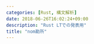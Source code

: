 ```yaml
---
categories: [Rust, 構文解析]
date: 2018-06-26T16:02:24+09:00
description: "Rust LTでの発表用"
title: "nom勘所"
---
```

<section data-markdown
    data-separator="\n===\n"
    data-vertical="\n---\n"
    data-notes="^Note:">
<script type="text/template">
# nom勘所
----------------------
[Rust LT](https://rust.connpass.com/event/88656/)

<!-- .slide: class="center" -->
===
# About Me
---------
![κeenのアイコン](/images/kappa.png) <!-- .element: style="position:absolute;right:0;z-index:-1" width="20%" -->

 * κeen
 * [@blackenedgold](https://twitter.com/blackenedgold)
 * Github: [KeenS](https://github.com/KeenS)
 * [Idein Inc.](https://idein.jp/)のエンジニア
 * Lisp, ML, Rust, Shell Scriptあたりを書きます

===
# nom
-----

* [GitHub](https://github.com/Geal/nom)
* マクロベースのパーサコンビネータ
* ゼロコピー、速い、バイト指向

===
# nomの使い方
------------

* [ドキュメント](https://docs.rs/nom/4.0.0/nom/)に大量にパーツがあるので分かりづらい
* 基本的なパーツは以下
  + `named!` - パーサを定義
  + `do_parse!` - 連接
  + `alt(_complete)!` - 選択
  + `tag!` - トークン
  + `map!` - 型変換
* 1データ型1パーサくらいの感覚
* あとは必要に応じて覚える
  + 似たような実装を探して真似る

===
# 例: 四則演算
-------------
まずは列挙型を定義

```rust
#[derive(Debug, Clone, PartialEq)]
enum Expr {
    BinOp(BinOp),
    Number(Number),
}
```

===
# 例: 四則演算
-------------

対応するパーサを`alt!`で定義


``` rust
named!(
    expr<&str, Expr>,
    alt_complete!(
        map!(binop, Expr::BinOp) |
        map!(number, Expr::Number)
    )
);
```

===
# 二項演算
------

まずは構造体を定義

``` rust
#[derive(Debug, Clone, PartialEq)]
struct BinOp {
    l: Box<Expr>,
    op: Op,
    r: Box<Expr>,
}

#[derive(Debug, Clone, PartialEq)]
enum Op {
    Add,
    Sub,
    Mul,
    Div,
}
```

===
# 二項演算
------
対応するパーサを定義(ただしバグあり)

``` rust
named!(binop<&str, BinOp>, do_parse! (
    l: map!(expr, Box::new) >> multispace0 >>
        op: op >> multispace0 >>
        r: map!(expr, Box::new) >>
        (BinOp{l, op, r})
));

named!(op<&str, Op>, alt!(
    map!(tag!("+"), |_|Op::Add) |
    map!(tag!("-"), |_|Op::Sub) |
    map!(tag!("*"), |_|Op::Mul) |
    map!(tag!("/"), |_|Op::Div)
));

```

===
# 数値
------

型そのものは簡単

``` rust
#[derive(Debug, Clone, PartialEq)]
struct Number(i64);
named!(number<&str, Number>, map!(atom_number, Number));
```

数値のフォーマットのパースは？

===
# 数値
------

* `{符号}?{数値}` のフォーマット
* rustの`parse!`が使いたい
  - `do_parse!` だと符号と数値が別になる
  - 別々にパースしてconcatも出来るけどゼロコピーしたい
* `recognize!` があるよ

===
# 数値
------

``` rust
named!(
    atom_number<&str, i64>,
    map!(
        // recognizeで文字列全体を受け取る
        recognize!(
            // do_parse!で文字列のみ認識。変換はしない
            do_parse!(
                opt!(tuple!(tag_s!("-"), multispace0)) >>
                    digit >> ()

            )),
            |n: &str| n.parse().unwrap()
    )
);
```

===
# 優先順位
----------

* 四則演算に優先順位をつけたい
* 左結合

|         | 優先度 |
|---------|--------|
| 数値    | 3      |
| `*` `/` | 2      |
| `+` `-` | 1      |


===
# 左結合
----------

``` rust
1 + 2 + 3
```
↓
``` rust
   +
  / \
 +  3
/ \
1 2
```

===
#  優先順位
-----------

* 優先度に合わせてパーサも3つに分ける
* `binop3`, `binop2`, `binop1`

===
#  優先順位
-----------

まだバグってる


``` rust
named!(expr1 <&str, Expr>, alt_complete!(
    map!(binop1, Expr::BinOp) |
    expr2
));

named!(binop1<&str, BinOp>, do_parse! (
    l: map!(expr1, Box::new) >> multispace0 >>
        op: alt!(map!(tag!("+"), |_|Op::Add) | map!(tag!("-"), |_|Op::Sub)) >> multispace0 >>
        r: map!(expr2, Box::new) >>
        (BinOp {l, op, r})
));
```

===
# 左再帰
--------

* `binop1` -> `expr1` -> `binop1` で無限ループ
* 手でインライン化すると解決
  + 頑張って`loop`を書く

===

# 左再帰の除去
--------

``` rust
fn binop1(input: &str) -> IResult<&str, BinOp> {
    named!(parse_op <&str, Op>,
           alt!(map!(tag!("+"), |_|Op::Add) | map!(tag!("-"), |_|Op::Sub)));

    let (input, l) = expr2(input)?;
    let (input, _) = multispace0(input)?;
    let (input, op) = parse_op(input)?;
    let (input, _) = multispace0(input)?;
    let (input, r) = expr2(input)?;
    let mut ret = BinOp {
        l: Box::new(l),
        op: op,
        r: Box::new(r),
    };
    let mut input_mut = input;
    loop {
        let (input, op) = match parse_op(input_mut) {
            Ok(ok) => ok,
            Err(_) => return Ok((input_mut, ret)),
        };
        let (input, _) = multispace0(input)?;
        let (input, r) = expr2(input)?;
        ret = BinOp {
            l: Box::new(Expr::BinOp(ret)),
            op: op,
            r: Box::new(r),
        };
        input_mut = input;
    }
}

```

===
# マクロエラー
-------------

このエラーの原因分かる人？

``` rust
named!(expr3 <&str, Expr>, map!(number Expr::Number));
```

↓

<code><pre>
error: no rules expected the token `i`
   --> src/main.rs:117:1
    |
117 | named!(expr3 <&str, Expr>, map!(number Expr::Number));
    | ^^^^^^^^^^^^^^^^^^^^^^^^^^^^^^^^^^^^^^^^^^^^^^^^^^^^^^
    |
    = note: this error originates in a macro outside of the current crate (in Nightly builds, run with -Z external-macro-backtrace for more info)
</pre></code>

===
# 今日話さなかったこと
--------------------

* 手軽なエラーの出し方
* 空白の扱い
  + 多分一番難易度高い

===
# まとめ
--------
* nomはマクロベースのパーサコンビネータだよ
* `named`, `do_parse`, `alt`, `tag`, `map` を覚えよう
* だいたい型とパーサが対応するよ
* 演算子の扱いは難易度高いよ
* コード: [KeenS/calc](https://github.com/KeenS/calc)


</script>
</section>
